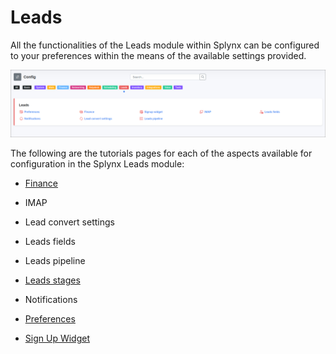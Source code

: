 Leads
=============

All the functionalities of the Leads module within Splynx can be configured to your preferences within the means of the available settings provided.

![crm](crm.png)

The following are the tutorials pages for each of the aspects available for configuration in the Splynx Leads module:


* [Finance](configuration/crm/finance/finance.md)

* IMAP

* Lead convert settings

* Leads fields

* Leads pipeline

* [Leads stages](configuration/crm/leads_stages/leads_stages.md)

* Notifications

* [Preferences](configuration/crm/preferences/preferences.md)

* [Sign Up Widget](configuration/crm/sign_up_widget/sign_up_widget.md)
